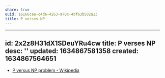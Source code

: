 ```yaml
---
share: true
uuid: 16166cae-c4d6-4263-970c-4bf63b502a13
title: P verses NP
---
```

---
id: 2x2z8H31dX1SDeuYRu4cw
title: P verses NP
desc: ''
updated: 1634867581358
created: 1634867564651
---

* [P versus NP problem - Wikipedia](https://en.wikipedia.org/wiki/P_versus_NP_problem)